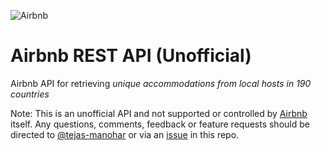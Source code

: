 ![Airbnb](http://www.underconsideration.com/brandnew/archives/airbnb_logo_detail.png "Airbnb")

Airbnb REST API (Unofficial)
============================

Airbnb API for retrieving *unique accommodations from local hosts in 190 countries*

Note: This is an unofficial API and not supported or controlled by [Airbnb](https://www.airbnb.com/) itself. Any questions, comments, feedback or feature requests should be directed to [@tejas-manohar](https://github.com/tejas-manohar) or via an [issue](https://github.com/tejas-manohar/airbnb/issues/new) in this repo.
